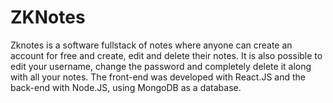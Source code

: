 # ZKNotes

Zknotes is a software fullstack of notes where anyone can create an account for free and create, edit and delete their notes. It is also possible to edit your username, change the password and completely delete it along with all your notes. The front-end was developed with React.JS and the back-end with Node.JS, using MongoDB as a database.
